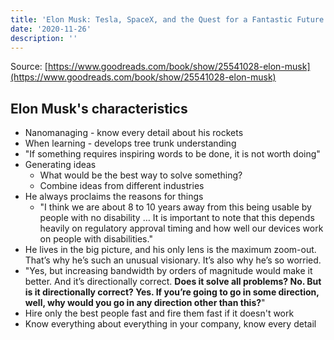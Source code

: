 ```yaml
---
title: 'Elon Musk: Tesla, SpaceX, and the Quest for a Fantastic Future'
date: '2020-11-26'
description: ''
---
```


Source: [https://www.goodreads.com/book/show/25541028-elon-musk](https://www.goodreads.com/book/show/25541028-elon-musk)

## Elon Musk's characteristics

- Nanomanaging - know every detail about his rockets
- When learning - develops tree trunk understanding
- "If something requires inspiring words to be done, it is not worth doing"
- Generating ideas
  - What would be the best way to solve something?
  - Combine ideas from different industries
- He always proclaims the reasons for things
  - "I think we are about 8 to 10 years away from this being usable by people with no disability … It is important to note that this depends heavily on regulatory approval timing and how well our devices work on people with disabilities."
- He lives in the big picture, and his only lens is the maximum zoom-out. That’s why he’s such an unusual visionary. It’s also why he’s so worried.
- "Yes, but increasing bandwidth by orders of magnitude would make it better. And it’s directionally correct. **Does it solve all problems? No. But is it directionally correct? Yes. If you’re going to go in some direction, well, why would you go in any direction other than this?**"
- Hire only the best people fast and fire them fast if it doesn't work
- Know everything about everything in your company, know every detail
